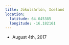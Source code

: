 ```yaml
---
title: Jökulsárlón, Iceland
location:
  latitude: 64.045385
  longitude: -16.182161
---
```


+ August 4th, 2017
